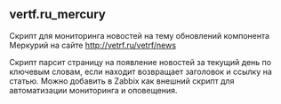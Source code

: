 ## vertf.ru_mercury
Скрипт для мониторинга новостей на тему обновлений компонента Меркурий на сайте http://vetrf.ru/vetrf/news

Скрипт парсит страницу на появление новостей за текущий день по ключевым словам, если находит возвращает заголовок и ссылку на статью.
Можно добавить в Zabbix как внешний скрипт для автоматизации мониторинга и оповещения.
